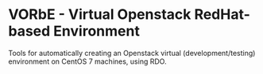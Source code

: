 # VORbE - Virtual Openstack RedHat-based Environment
Tools for automatically creating an Openstack virtual (development/testing) environment on CentOS 7 machines, using RDO.
